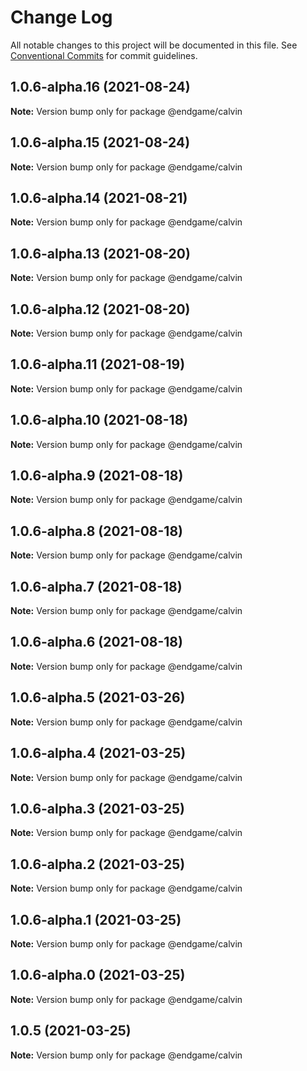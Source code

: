 # Change Log

All notable changes to this project will be documented in this file.
See [Conventional Commits](https://conventionalcommits.org) for commit guidelines.

## 1.0.6-alpha.16 (2021-08-24)

**Note:** Version bump only for package @endgame/calvin





## 1.0.6-alpha.15 (2021-08-24)

**Note:** Version bump only for package @endgame/calvin





## 1.0.6-alpha.14 (2021-08-21)

**Note:** Version bump only for package @endgame/calvin





## 1.0.6-alpha.13 (2021-08-20)

**Note:** Version bump only for package @endgame/calvin





## 1.0.6-alpha.12 (2021-08-20)

**Note:** Version bump only for package @endgame/calvin





## 1.0.6-alpha.11 (2021-08-19)

**Note:** Version bump only for package @endgame/calvin





## 1.0.6-alpha.10 (2021-08-18)

**Note:** Version bump only for package @endgame/calvin





## 1.0.6-alpha.9 (2021-08-18)

**Note:** Version bump only for package @endgame/calvin





## 1.0.6-alpha.8 (2021-08-18)

**Note:** Version bump only for package @endgame/calvin





## 1.0.6-alpha.7 (2021-08-18)

**Note:** Version bump only for package @endgame/calvin





## 1.0.6-alpha.6 (2021-08-18)

**Note:** Version bump only for package @endgame/calvin





## 1.0.6-alpha.5 (2021-03-26)

**Note:** Version bump only for package @endgame/calvin





## 1.0.6-alpha.4 (2021-03-25)

**Note:** Version bump only for package @endgame/calvin





## 1.0.6-alpha.3 (2021-03-25)

**Note:** Version bump only for package @endgame/calvin





## 1.0.6-alpha.2 (2021-03-25)

**Note:** Version bump only for package @endgame/calvin





## 1.0.6-alpha.1 (2021-03-25)

**Note:** Version bump only for package @endgame/calvin





## 1.0.6-alpha.0 (2021-03-25)

**Note:** Version bump only for package @endgame/calvin





## 1.0.5 (2021-03-25)

**Note:** Version bump only for package @endgame/calvin

